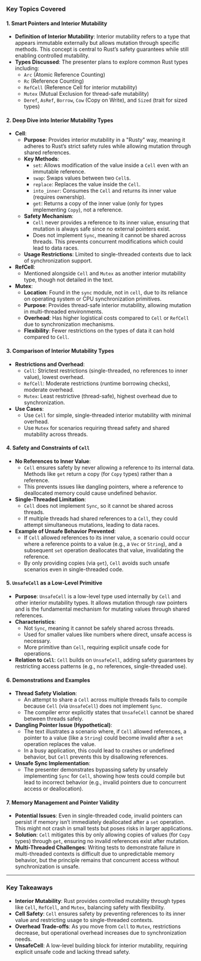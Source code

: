 
### **Key Topics Covered**
#### **1. Smart Pointers and Interior Mutability**
- **Definition of Interior Mutability**: Interior mutability refers to a type that appears immutable externally but allows mutation through specific methods. This concept is central to Rust’s safety guarantees while still enabling controlled mutability.
- **Types Discussed**: The presenter plans to explore common Rust types including:
  - `Arc` (Atomic Reference Counting)
  - `Rc` (Reference Counting)
  - `RefCell` (Reference Cell for interior mutability)
  - `Mutex` (Mutual Exclusion for thread-safe mutability)
  - `Deref`, `AsRef`, `Borrow`, `Cow` (Copy on Write), and `Sized` (trait for sized types)


#### **2. Deep Dive into Interior Mutability Types**
- **Cell**:
  - **Purpose**: Provides interior mutability in a "Rusty" way, meaning it adheres to Rust’s strict safety rules while allowing mutation through shared references.
  - **Key Methods**:
    - `set`: Allows modification of the value inside a `Cell` even with an immutable reference.
    - `swap`: Swaps values between two `Cell`s.
    - `replace`: Replaces the value inside the `Cell`.
    - `into_inner`: Consumes the `Cell` and returns its inner value (requires ownership).
    - `get`: Returns a copy of the inner value (only for types implementing `Copy`), not a reference.
  - **Safety Mechanism**: 
    - `Cell` never provides a reference to its inner value, ensuring that mutation is always safe since no external pointers exist.
    - Does not implement `Sync`, meaning it cannot be shared across threads. This prevents concurrent modifications which could lead to data races.
  - **Usage Restrictions**: Limited to single-threaded contexts due to lack of synchronization support.
- **RefCell**:
  - Mentioned alongside `Cell` and `Mutex` as another interior mutability type, though not detailed in the text. 
- **Mutex**:
  - **Location**: Found in the `sync` module, not in `cell`, due to its reliance on operating system or CPU synchronization primitives.
  - **Purpose**: Provides thread-safe interior mutability, allowing mutation in multi-threaded environments.
  - **Overhead**: Has higher logistical costs compared to `Cell` or `RefCell` due to synchronization mechanisms.
  - **Flexibility**: Fewer restrictions on the types of data it can hold compared to `Cell`.

#### **3. Comparison of Interior Mutability Types**
- **Restrictions and Overhead**:
  - `Cell`: Strictest restrictions (single-threaded, no references to inner value), lowest overhead.
  - `RefCell`: Moderate restrictions (runtime borrowing checks), moderate overhead.
  - `Mutex`: Least restrictive (thread-safe), highest overhead due to synchronization.
- **Use Cases**:
  - Use `Cell` for simple, single-threaded interior mutability with minimal overhead.
  - Use `Mutex` for scenarios requiring thread safety and shared mutability across threads.

#### **4. Safety and Constraints of `Cell`**
- **No References to Inner Value**:
  - `Cell` ensures safety by never allowing a reference to its internal data. Methods like `get` return a copy (for `Copy` types) rather than a reference.
  - This prevents issues like dangling pointers, where a reference to deallocated memory could cause undefined behavior.
- **Single-Threaded Limitation**:
  - `Cell` does not implement `Sync`, so it cannot be shared across threads.
  - If multiple threads had shared references to a `Cell`, they could attempt simultaneous mutations, leading to data races.
- **Example of Unsafe Behavior Prevented**:
  - If `Cell` allowed references to its inner value, a scenario could occur where a reference points to a value (e.g., a `Vec` or `String`), and a subsequent `set` operation deallocates that value, invalidating the reference.
  - By only providing copies (via `get`), `Cell` avoids such unsafe scenarios even in single-threaded code.

#### **5. `UnsafeCell` as a Low-Level Primitive**
- **Purpose**: `UnsafeCell` is a low-level type used internally by `Cell` and other interior mutability types. It allows mutation through raw pointers and is the fundamental mechanism for mutating values through shared references.
- **Characteristics**:
  - Not `Sync`, meaning it cannot be safely shared across threads.
  - Used for smaller values like numbers where direct, unsafe access is necessary.
  - More primitive than `Cell`, requiring explicit unsafe code for operations.
- **Relation to `Cell`**: `Cell` builds on `UnsafeCell`, adding safety guarantees by restricting access patterns (e.g., no references, single-threaded use).

#### **6. Demonstrations and Examples**
- **Thread Safety Violation**:
  - An attempt to share a `Cell` across multiple threads fails to compile because `Cell` (via `UnsafeCell`) does not implement `Sync`.
  - The compiler error explicitly states that `UnsafeCell` cannot be shared between threads safely.
- **Dangling Pointer Issue (Hypothetical)**:
  - The text illustrates a scenario where, if `Cell` allowed references, a pointer to a value (like a `String`) could become invalid after a `set` operation replaces the value.
  - In a busy application, this could lead to crashes or undefined behavior, but `Cell` prevents this by disallowing references.
- **Unsafe Sync Implementation**:
  - The presenter demonstrates bypassing safety by unsafely implementing `Sync` for `Cell`, showing how tests could compile but lead to incorrect behavior (e.g., invalid pointers due to concurrent access or deallocation).

#### **7. Memory Management and Pointer Validity**
- **Potential Issues**: Even in single-threaded code, invalid pointers can persist if memory isn’t immediately deallocated after a `set` operation. This might not crash in small tests but poses risks in larger applications.
- **Solution**: `Cell` mitigates this by only allowing copies of values (for `Copy` types) through `get`, ensuring no invalid references exist after mutation.
- **Multi-Threaded Challenges**: Writing tests to demonstrate failure in multi-threaded contexts is difficult due to unpredictable memory behavior, but the principle remains that concurrent access without synchronization is unsafe.

---

### **Key Takeaways**
- **Interior Mutability**: Rust provides controlled mutability through types like `Cell`, `RefCell`, and `Mutex`, balancing safety with flexibility.
- **Cell Safety**: `Cell` ensures safety by preventing references to its inner value and restricting usage to single-threaded contexts.
- **Overhead Trade-offs**: As you move from `Cell` to `Mutex`, restrictions decrease, but operational overhead increases due to synchronization needs.
- **UnsafeCell**: A low-level building block for interior mutability, requiring explicit unsafe code and lacking thread safety.
